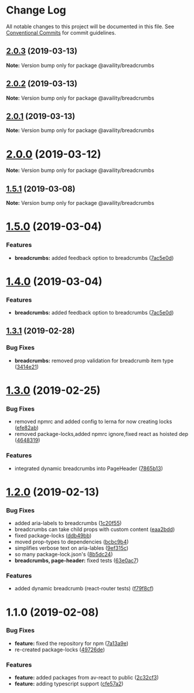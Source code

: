 # Change Log

All notable changes to this project will be documented in this file.
See [Conventional Commits](https://conventionalcommits.org) for commit guidelines.

## [2.0.3](https://github.com/Availity/availity-react/compare/@availity/breadcrumbs@2.0.2...@availity/breadcrumbs@2.0.3) (2019-03-13)

**Note:** Version bump only for package @availity/breadcrumbs





## [2.0.2](https://github.com/Availity/availity-react/compare/@availity/breadcrumbs@2.0.1...@availity/breadcrumbs@2.0.2) (2019-03-13)

**Note:** Version bump only for package @availity/breadcrumbs





## [2.0.1](https://github.com/Availity/availity-react/compare/@availity/breadcrumbs@2.0.0...@availity/breadcrumbs@2.0.1) (2019-03-13)

**Note:** Version bump only for package @availity/breadcrumbs





# [2.0.0](https://github.com/Availity/availity-react/compare/@availity/breadcrumbs@1.5.1...@availity/breadcrumbs@2.0.0) (2019-03-12)

**Note:** Version bump only for package @availity/breadcrumbs





## [1.5.1](https://github.com/Availity/availity-react/compare/@availity/breadcrumbs@1.5.0...@availity/breadcrumbs@1.5.1) (2019-03-08)

**Note:** Version bump only for package @availity/breadcrumbs





# [1.5.0](https://github.com/Availity/availity-react/compare/@availity/breadcrumbs@1.3.1...@availity/breadcrumbs@1.5.0) (2019-03-04)


### Features

* **breadcrumbs:** added feedback option to breadcrumbs ([7ac5e0d](https://github.com/Availity/availity-react/commit/7ac5e0d))





# [1.4.0](https://github.com/Availity/availity-react/compare/@availity/breadcrumbs@1.3.1...@availity/breadcrumbs@1.4.0) (2019-03-04)


### Features

* **breadcrumbs:** added feedback option to breadcrumbs ([7ac5e0d](https://github.com/Availity/availity-react/commit/7ac5e0d))





## [1.3.1](https://github.com/Availity/availity-react/compare/@availity/breadcrumbs@1.3.0...@availity/breadcrumbs@1.3.1) (2019-02-28)


### Bug Fixes

* **breadcrumbs:** removed prop validation for breadcrumb item type ([3414e21](https://github.com/Availity/availity-react/commit/3414e21))





# [1.3.0](https://github.com/Availity/availity-react/compare/@availity/breadcrumbs@1.2.0...@availity/breadcrumbs@1.3.0) (2019-02-25)


### Bug Fixes

* removed npmrc and added config to lerna for now creating locks ([efe82ab](https://github.com/Availity/availity-react/commit/efe82ab))
* removed package-locks,added npmrc ignore,fixed react as hoisted dep ([4648319](https://github.com/Availity/availity-react/commit/4648319))


### Features

* integrated dynamic breadcrumbs into PageHeader ([7865b13](https://github.com/Availity/availity-react/commit/7865b13))





# [1.2.0](https://github.com/Availity/availity-react/compare/@availity/breadcrumbs@1.1.0...@availity/breadcrumbs@1.2.0) (2019-02-13)


### Bug Fixes

* added aria-labels to breadcrumbs ([1c20f55](https://github.com/Availity/availity-react/commit/1c20f55))
* breadcrumbs can take child props with custom content ([eaa2bdd](https://github.com/Availity/availity-react/commit/eaa2bdd))
* fixed package-locks ([ddb49bb](https://github.com/Availity/availity-react/commit/ddb49bb))
* moved prop-types to dependencies ([bcbc9b4](https://github.com/Availity/availity-react/commit/bcbc9b4))
* simplifies verbose text on aria-lables ([9ef315c](https://github.com/Availity/availity-react/commit/9ef315c))
* so many package-lock.json's ([8b5dc24](https://github.com/Availity/availity-react/commit/8b5dc24))
* **breadcrumbs, page-header:** fixed tests ([63e0ac7](https://github.com/Availity/availity-react/commit/63e0ac7))


### Features

* added dynamic breadcrumb (react-router tests) ([f79f8cf](https://github.com/Availity/availity-react/commit/f79f8cf))





# 1.1.0 (2019-02-08)


### Bug Fixes

* **feature:** fixed the repository for npm ([7a13a9e](https://github.com/Availity/availity-react/commit/7a13a9e))
* re-created package-locks ([49726de](https://github.com/Availity/availity-react/commit/49726de))


### Features

* **feature:** added packages from av-react to public ([2c32cf3](https://github.com/Availity/availity-react/commit/2c32cf3))
* **feature:** adding typescript support ([cfe57a2](https://github.com/Availity/availity-react/commit/cfe57a2))
